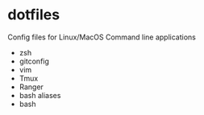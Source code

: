 # dotfiles
Config files for Linux/MacOS Command line applications

- zsh
- gitconfig
- vim
- Tmux
- Ranger
- bash aliases
- bash
